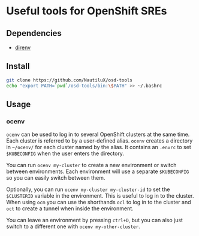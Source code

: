 # Useful tools for OpenShift SREs

## Dependencies

* [direnv](https://direnv.net/)

## Install

```bash
git clone https://github.com/NautiluX/osd-tools
echo "export PATH=`pwd`/osd-tools/bin:\$PATH" >> ~/.bashrc
```

## Usage

### ocenv

`ocenv` can be used to log in to several OpenShift clusters at the same time. Each cluster is referred to by a user-defined alias.
`ocenv` creates a directory in `~/ocenv/` for each cluster named by the alias. It contains an `.envrc` to set `$KUBECONFIG` when the user enters the directory.

You can run `ocenv my-cluster` to create a new environment or switch between environments. Each environment will use a separate `$KUBECONFIG` so you can easily switch between them.

Optionally, you can run `ocenv my-cluster my-cluster-id` to set the `$CLUSTERID` variable in the environment. This is useful to log in to the cluster. When using `ocm` you can use the shorthands `ocl` to log in to the cluster and `oct` to create a tunnel when inside the environment.

You can leave an environment by pressing `ctrl+D`, but you can also just switch to a different one with `ocenv my-other-cluster`.
